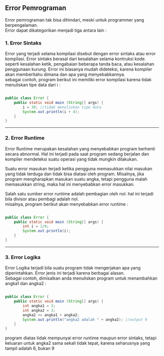 ## Error Pemrograman

Error pemrograman tak bisa dihindari, meski untuk programmer yang berpengalaman. 
<br>Error dapat dikategorikan menjadi tiga antara lain :

### 1. Error Sintaks

Error yang terjadi selama kompilasi disebut dengan error sintaks atau error kompilasi. Error sintaks berasal dari kesalahan selama kontruksi kode.
seperti kesalahan ketik, pengabaian beberapa tanda baca, atau kesalahan penggunaan kurung.
Error ini biasanya mudah dideteksi, karena kompiler akan memberitahu dimana dan apa yang menyebabkannya.
<br>
sebagai contoh, program berikut ini memiliki error kompilasi karena tidak menuliskan tipe data dari i :

```java

public class Error {
    public static void main (String[] args) {
        i = 30; //tidak menuliskan tipe data
        System.out.println(i + 4);
    }
}

```

---

### 2. Error Runtime

Error Runtime merupakan kesalahan yang menyebabkan program berhenti secara abnormal.
Hal ini terjadi pada saat program sedang berjalan dan kompiler mendeteksi suatu operasi yang tidak mungkin dilakukan.

Suatu error masukan terjadi ketika pengguna memasukkan nilai masukan yang tidak terduga dan tidak bisa diatasi oleh program.
Misalnya, jika program mengharapkan masukan suatu angka, tetapi pengguna malah memasukkan string, maka hal ini menyebabkan error masukkan.

Salah satu sumber error runtime adalah pembagian oleh nol.
hal ini terjadi bila divisor atau pembagi adalah nol. 
<br>
misalnya, program berikut akan menyebabkan error runtime :

```java

public class Error {
    public static void main (String[] args) {
        int i = 1/0;
        System.out.println(i);
    }
}

```

---

### 3. Error Logika

Error Logika terjadi bila suatu program tidak mengerjakan apa yang diperintahkan.
Error jenis ini terjadi karena berbagai alasan.
<br>
Sebagai contoh, dimisalkan anda menuliskan program untuk menambahkan angka1 dan angka2 :

```java

public class Error {
    public static void main (String[] args) {
        int angka1 = 3;
        int angka2 = 3;
        angka2 += angka1 + angka2;
        System.out.println("angka2 adalah " + angka2); //output 9
    }
}

```

program diatas tidak mempunyai error runtime maupun error sintaks, tetapi keluaran untuk angka2 sama sekali tidak tepat, karena seharusnya yang tampil adalah 6, bukan 9
